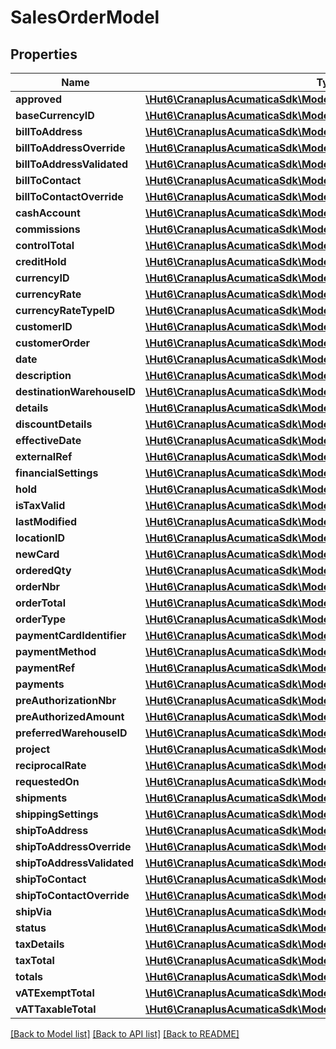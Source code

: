 # SalesOrderModel

## Properties
Name | Type | Description | Notes
------------ | ------------- | ------------- | -------------
**approved** | [**\Hut6\CranaplusAcumaticaSdk\Model\BooleanValueModel**](BooleanValueModel.md) |  | [optional] 
**baseCurrencyID** | [**\Hut6\CranaplusAcumaticaSdk\Model\StringValueModel**](StringValueModel.md) |  | [optional] 
**billToAddress** | [**\Hut6\CranaplusAcumaticaSdk\Model\AddressModel**](AddressModel.md) |  | [optional] 
**billToAddressOverride** | [**\Hut6\CranaplusAcumaticaSdk\Model\BooleanValueModel**](BooleanValueModel.md) |  | [optional] 
**billToAddressValidated** | [**\Hut6\CranaplusAcumaticaSdk\Model\BooleanValueModel**](BooleanValueModel.md) |  | [optional] 
**billToContact** | [**\Hut6\CranaplusAcumaticaSdk\Model\DocContactModel**](DocContactModel.md) |  | [optional] 
**billToContactOverride** | [**\Hut6\CranaplusAcumaticaSdk\Model\BooleanValueModel**](BooleanValueModel.md) |  | [optional] 
**cashAccount** | [**\Hut6\CranaplusAcumaticaSdk\Model\StringValueModel**](StringValueModel.md) |  | [optional] 
**commissions** | [**\Hut6\CranaplusAcumaticaSdk\Model\CommissionsModel**](CommissionsModel.md) |  | [optional] 
**controlTotal** | [**\Hut6\CranaplusAcumaticaSdk\Model\DecimalValueModel**](DecimalValueModel.md) |  | [optional] 
**creditHold** | [**\Hut6\CranaplusAcumaticaSdk\Model\BooleanValueModel**](BooleanValueModel.md) |  | [optional] 
**currencyID** | [**\Hut6\CranaplusAcumaticaSdk\Model\StringValueModel**](StringValueModel.md) |  | [optional] 
**currencyRate** | [**\Hut6\CranaplusAcumaticaSdk\Model\DecimalValueModel**](DecimalValueModel.md) |  | [optional] 
**currencyRateTypeID** | [**\Hut6\CranaplusAcumaticaSdk\Model\StringValueModel**](StringValueModel.md) |  | [optional] 
**customerID** | [**\Hut6\CranaplusAcumaticaSdk\Model\StringValueModel**](StringValueModel.md) |  | [optional] 
**customerOrder** | [**\Hut6\CranaplusAcumaticaSdk\Model\StringValueModel**](StringValueModel.md) |  | [optional] 
**date** | [**\Hut6\CranaplusAcumaticaSdk\Model\DateTimeValueModel**](DateTimeValueModel.md) |  | [optional] 
**description** | [**\Hut6\CranaplusAcumaticaSdk\Model\StringValueModel**](StringValueModel.md) |  | [optional] 
**destinationWarehouseID** | [**\Hut6\CranaplusAcumaticaSdk\Model\StringValueModel**](StringValueModel.md) |  | [optional] 
**details** | [**\Hut6\CranaplusAcumaticaSdk\Model\SalesOrderDetailModel[]**](SalesOrderDetailModel.md) |  | [optional] 
**discountDetails** | [**\Hut6\CranaplusAcumaticaSdk\Model\SalesOrdersDiscountDetailsModel[]**](SalesOrdersDiscountDetailsModel.md) |  | [optional] 
**effectiveDate** | [**\Hut6\CranaplusAcumaticaSdk\Model\DateTimeValueModel**](DateTimeValueModel.md) |  | [optional] 
**externalRef** | [**\Hut6\CranaplusAcumaticaSdk\Model\StringValueModel**](StringValueModel.md) |  | [optional] 
**financialSettings** | [**\Hut6\CranaplusAcumaticaSdk\Model\FinancialSettingsModel**](FinancialSettingsModel.md) |  | [optional] 
**hold** | [**\Hut6\CranaplusAcumaticaSdk\Model\BooleanValueModel**](BooleanValueModel.md) |  | [optional] 
**isTaxValid** | [**\Hut6\CranaplusAcumaticaSdk\Model\BooleanValueModel**](BooleanValueModel.md) |  | [optional] 
**lastModified** | [**\Hut6\CranaplusAcumaticaSdk\Model\DateTimeValueModel**](DateTimeValueModel.md) |  | [optional] 
**locationID** | [**\Hut6\CranaplusAcumaticaSdk\Model\StringValueModel**](StringValueModel.md) |  | [optional] 
**newCard** | [**\Hut6\CranaplusAcumaticaSdk\Model\BooleanValueModel**](BooleanValueModel.md) |  | [optional] 
**orderedQty** | [**\Hut6\CranaplusAcumaticaSdk\Model\DecimalValueModel**](DecimalValueModel.md) |  | [optional] 
**orderNbr** | [**\Hut6\CranaplusAcumaticaSdk\Model\StringValueModel**](StringValueModel.md) |  | [optional] 
**orderTotal** | [**\Hut6\CranaplusAcumaticaSdk\Model\DecimalValueModel**](DecimalValueModel.md) |  | [optional] 
**orderType** | [**\Hut6\CranaplusAcumaticaSdk\Model\StringValueModel**](StringValueModel.md) |  | [optional] 
**paymentCardIdentifier** | [**\Hut6\CranaplusAcumaticaSdk\Model\StringValueModel**](StringValueModel.md) |  | [optional] 
**paymentMethod** | [**\Hut6\CranaplusAcumaticaSdk\Model\StringValueModel**](StringValueModel.md) |  | [optional] 
**paymentRef** | [**\Hut6\CranaplusAcumaticaSdk\Model\StringValueModel**](StringValueModel.md) |  | [optional] 
**payments** | [**\Hut6\CranaplusAcumaticaSdk\Model\PaymentsModel[]**](PaymentsModel.md) |  | [optional] 
**preAuthorizationNbr** | [**\Hut6\CranaplusAcumaticaSdk\Model\StringValueModel**](StringValueModel.md) |  | [optional] 
**preAuthorizedAmount** | [**\Hut6\CranaplusAcumaticaSdk\Model\DecimalValueModel**](DecimalValueModel.md) |  | [optional] 
**preferredWarehouseID** | [**\Hut6\CranaplusAcumaticaSdk\Model\StringValueModel**](StringValueModel.md) |  | [optional] 
**project** | [**\Hut6\CranaplusAcumaticaSdk\Model\StringValueModel**](StringValueModel.md) |  | [optional] 
**reciprocalRate** | [**\Hut6\CranaplusAcumaticaSdk\Model\DecimalValueModel**](DecimalValueModel.md) |  | [optional] 
**requestedOn** | [**\Hut6\CranaplusAcumaticaSdk\Model\DateTimeValueModel**](DateTimeValueModel.md) |  | [optional] 
**shipments** | [**\Hut6\CranaplusAcumaticaSdk\Model\SalesOrderShipmentModel[]**](SalesOrderShipmentModel.md) |  | [optional] 
**shippingSettings** | [**\Hut6\CranaplusAcumaticaSdk\Model\ShippingSettingsModel**](ShippingSettingsModel.md) |  | [optional] 
**shipToAddress** | [**\Hut6\CranaplusAcumaticaSdk\Model\AddressModel**](AddressModel.md) |  | [optional] 
**shipToAddressOverride** | [**\Hut6\CranaplusAcumaticaSdk\Model\BooleanValueModel**](BooleanValueModel.md) |  | [optional] 
**shipToAddressValidated** | [**\Hut6\CranaplusAcumaticaSdk\Model\BooleanValueModel**](BooleanValueModel.md) |  | [optional] 
**shipToContact** | [**\Hut6\CranaplusAcumaticaSdk\Model\DocContactModel**](DocContactModel.md) |  | [optional] 
**shipToContactOverride** | [**\Hut6\CranaplusAcumaticaSdk\Model\BooleanValueModel**](BooleanValueModel.md) |  | [optional] 
**shipVia** | [**\Hut6\CranaplusAcumaticaSdk\Model\StringValueModel**](StringValueModel.md) |  | [optional] 
**status** | [**\Hut6\CranaplusAcumaticaSdk\Model\StringValueModel**](StringValueModel.md) |  | [optional] 
**taxDetails** | [**\Hut6\CranaplusAcumaticaSdk\Model\TaxDetailModel[]**](TaxDetailModel.md) |  | [optional] 
**taxTotal** | [**\Hut6\CranaplusAcumaticaSdk\Model\DecimalValueModel**](DecimalValueModel.md) |  | [optional] 
**totals** | [**\Hut6\CranaplusAcumaticaSdk\Model\TotalsModel**](TotalsModel.md) |  | [optional] 
**vATExemptTotal** | [**\Hut6\CranaplusAcumaticaSdk\Model\DecimalValueModel**](DecimalValueModel.md) |  | [optional] 
**vATTaxableTotal** | [**\Hut6\CranaplusAcumaticaSdk\Model\DecimalValueModel**](DecimalValueModel.md) |  | [optional] 

[[Back to Model list]](../README.md#documentation-for-models) [[Back to API list]](../README.md#documentation-for-api-endpoints) [[Back to README]](../README.md)


